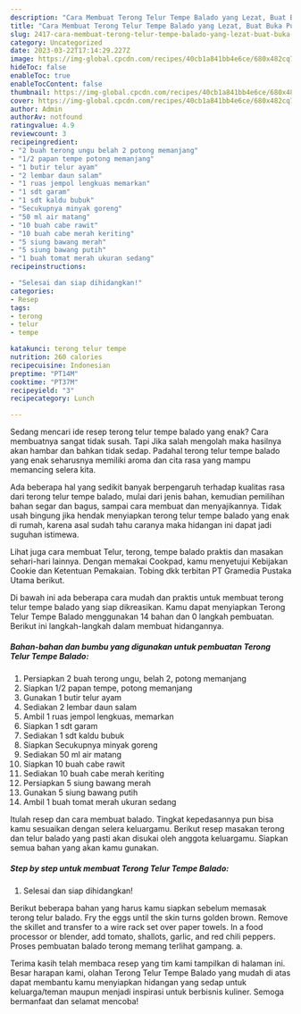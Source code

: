 ```yaml
---
description: "Cara Membuat Terong Telur Tempe Balado yang Lezat, Buat Buka Puasa Enak Banget"
title: "Cara Membuat Terong Telur Tempe Balado yang Lezat, Buat Buka Puasa Enak Banget"
slug: 2417-cara-membuat-terong-telur-tempe-balado-yang-lezat-buat-buka-puasa-enak-banget
category: Uncategorized
date: 2023-03-22T17:14:29.227Z
image: https://img-global.cpcdn.com/recipes/40cb1a841bb4e6ce/680x482cq70/terong-telur-tempe-balado-foto-resep-utama.jpg
hideToc: false
enableToc: true
enableTocContent: false
thumbnail: https://img-global.cpcdn.com/recipes/40cb1a841bb4e6ce/680x482cq70/terong-telur-tempe-balado-foto-resep-utama.jpg
cover: https://img-global.cpcdn.com/recipes/40cb1a841bb4e6ce/680x482cq70/terong-telur-tempe-balado-foto-resep-utama.jpg
author: Admin
authorAv: notfound
ratingvalue: 4.9
reviewcount: 3
recipeingredient:
- "2 buah terong ungu belah 2 potong memanjang"
- "1/2 papan tempe potong memanjang"
- "1 butir telur ayam"
- "2 lembar daun salam"
- "1 ruas jempol lengkuas memarkan"
- "1 sdt garam"
- "1 sdt kaldu bubuk"
- "Secukupnya minyak goreng"
- "50 ml air matang"
- "10 buah cabe rawit"
- "10 buah cabe merah keriting"
- "5 siung bawang merah"
- "5 siung bawang putih"
- "1 buah tomat merah ukuran sedang"
recipeinstructions:

- "Selesai dan siap dihidangkan!"
categories:
- Resep
tags:
- terong
- telur
- tempe

katakunci: terong telur tempe 
nutrition: 260 calories
recipecuisine: Indonesian
preptime: "PT14M"
cooktime: "PT37M"
recipeyield: "3"
recipecategory: Lunch

---
```



Sedang mencari ide resep terong telur tempe balado yang enak? Cara membuatnya sangat tidak susah. Tapi Jika salah mengolah maka hasilnya akan hambar dan bahkan tidak sedap. Padahal terong telur tempe balado yang enak seharusnya memiliki aroma dan cita rasa yang mampu memancing selera kita.


Ada beberapa hal yang sedikit banyak berpengaruh terhadap kualitas rasa dari terong telur tempe balado, mulai dari jenis bahan, kemudian pemilihan bahan segar dan bagus, sampai cara membuat dan menyajikannya. Tidak usah bingung jika hendak menyiapkan terong telur tempe balado yang enak di rumah, karena asal sudah tahu caranya maka hidangan ini dapat jadi suguhan istimewa.

Lihat juga cara membuat Telur, terong, tempe balado praktis dan masakan sehari-hari lainnya. Dengan memakai Cookpad, kamu menyetujui Kebijakan Cookie dan Ketentuan Pemakaian. Tobing dkk terbitan PT Gramedia Pustaka Utama berikut.


Di bawah ini ada beberapa cara mudah dan praktis untuk membuat terong telur tempe balado yang siap dikreasikan. Kamu dapat menyiapkan Terong Telur Tempe Balado menggunakan 14 bahan dan 0 langkah pembuatan. Berikut ini langkah-langkah dalam membuat hidangannya.

<!--inarticleads1-->

##### Bahan-bahan dan bumbu yang digunakan untuk pembuatan Terong Telur Tempe Balado:

1. Persiapkan 2 buah terong ungu, belah 2, potong memanjang
1. Siapkan 1/2 papan tempe, potong memanjang
1. Gunakan 1 butir telur ayam
1. Sediakan 2 lembar daun salam
1. Ambil 1 ruas jempol lengkuas, memarkan
1. Siapkan 1 sdt garam
1. Sediakan 1 sdt kaldu bubuk
1. Siapkan Secukupnya minyak goreng
1. Sediakan 50 ml air matang
1. Siapkan 10 buah cabe rawit
1. Sediakan 10 buah cabe merah keriting
1. Persiapkan 5 siung bawang merah
1. Gunakan 5 siung bawang putih
1. Ambil 1 buah tomat merah ukuran sedang


Itulah resep dan cara membuat balado. Tingkat kepedasannya pun bisa kamu sesuaikan dengan selera keluargamu. Berikut resep masakan terong dan telur balado yang pasti akan disukai oleh anggota keluargamu. Siapkan semua bahan yang akan kamu gunakan. 

<!--inarticleads2-->

##### Step by step untuk membuat Terong Telur Tempe Balado:


1. Selesai dan siap dihidangkan!

Berikut beberapa bahan yang harus kamu siapkan sebelum memasak terong telur balado. Fry the eggs until the skin turns golden brown. Remove the skillet and transfer to a wire rack set over paper towels. In a food processor or blender, add tomato, shallots, garlic, and red chili peppers. Proses pembuatan balado terong memang terlihat gampang. a. 

Terima kasih telah membaca resep yang tim kami tampilkan di halaman ini. Besar harapan kami, olahan Terong Telur Tempe Balado yang mudah di atas dapat membantu kamu menyiapkan hidangan yang sedap untuk keluarga/teman maupun menjadi inspirasi untuk berbisnis kuliner. Semoga bermanfaat dan selamat mencoba!

